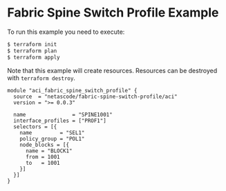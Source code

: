 <!-- BEGIN_TF_DOCS -->
# Fabric Spine Switch Profile Example

To run this example you need to execute:

```bash
$ terraform init
$ terraform plan
$ terraform apply
```

Note that this example will create resources. Resources can be destroyed with `terraform destroy`.

```hcl
module "aci_fabric_spine_switch_profile" {
  source  = "netascode/fabric-spine-switch-profile/aci"
  version = ">= 0.0.3"

  name               = "SPINE1001"
  interface_profiles = ["PROF1"]
  selectors = [{
    name         = "SEL1"
    policy_group = "POL1"
    node_blocks = [{
      name = "BLOCK1"
      from = 1001
      to   = 1001
    }]
  }]
}

```
<!-- END_TF_DOCS -->